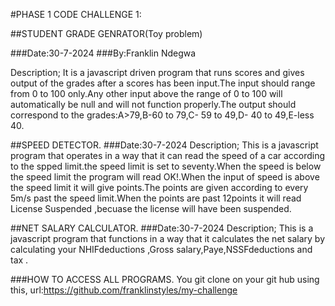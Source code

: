 #PHASE 1 CODE CHALLENGE 1:

##STUDENT GRADE GENRATOR(Toy problem)

###Date:30-7-2024
###By:Franklin Ndegwa

Description;
It is a javascript driven program that runs scores and gives output of the grades after a scores has been input.The input should range from 0 to 100 only.Any other input above the range of 0 to 100 will automatically be null and will not function properly.The output should correspond to the grades:A>79,B-60 to 79,C- 59 to 49,D- 40 to 49,E-less 40.

##SPEED DETECTOR.
###Date:30-7-2024
Description;
This is a javascript program that operates in a way that it can read the speed of a car according to the spped limit.the speed limit is set to seventy.When the speed is below the speed limit the program will read OK!.When the input of speed is above the speed limit it will give points.The points are given according to every 5m/s past the speed limit.When the points are past 12points it will read License Suspended ,becuase the license will have been suspended.

##NET SALARY CALCULATOR.
###Date:30-7-2024
Description;
This is a javascript program that functions in a way that it calculates the net salary by calculating your NHIFdeductions ,Gross salary,Paye,NSSFdeductions and tax .

###HOW TO ACCESS ALL PROGRAMS.
You git clone on your git hub using this, url:https://github.com/franklinstyles/my-challenge
